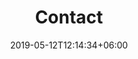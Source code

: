 ---
title: "Contact"
date: 2019-05-12T12:14:34+06:00
description: "This is meta description."
type : "astronomy_club/contact"
layout: "list.html"

---